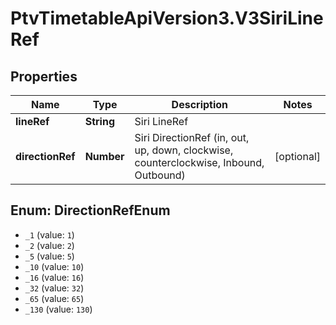 # PtvTimetableApiVersion3.V3SiriLineRef

## Properties
Name | Type | Description | Notes
------------ | ------------- | ------------- | -------------
**lineRef** | **String** | Siri LineRef | 
**directionRef** | **Number** | Siri DirectionRef  (in, out, up, down, clockwise, counterclockwise, Inbound, Outbound) | [optional] 

<a name="DirectionRefEnum"></a>
## Enum: DirectionRefEnum

* `_1` (value: `1`)
* `_2` (value: `2`)
* `_5` (value: `5`)
* `_10` (value: `10`)
* `_16` (value: `16`)
* `_32` (value: `32`)
* `_65` (value: `65`)
* `_130` (value: `130`)

